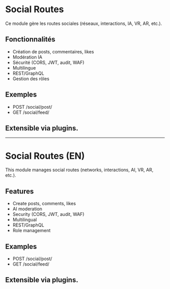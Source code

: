 # Social Routes

Ce module gère les routes sociales (réseaux, interactions, IA, VR, AR, etc.).

## Fonctionnalités
- Création de posts, commentaires, likes
- Modération IA
- Sécurité (CORS, JWT, audit, WAF)
- Multilingue
- REST/GraphQL
- Gestion des rôles

## Exemples
- POST /social/post/
- GET /social/feed/

## Extensible via plugins.

---

# Social Routes (EN)

This module manages social routes (networks, interactions, AI, VR, AR, etc.).

## Features
- Create posts, comments, likes
- AI moderation
- Security (CORS, JWT, audit, WAF)
- Multilingual
- REST/GraphQL
- Role management

## Examples
- POST /social/post/
- GET /social/feed/

## Extensible via plugins.
